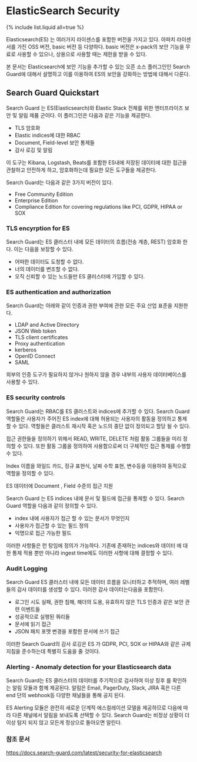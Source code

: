 # ElasticSearch Security

{% include list.liquid all=true %}



Elasticsearch(ES) 는 여러가지 라이센스를 포함한 버전을 가지고 있다. 아파치 라이센서를 가진 OSS 버전, basic 버전 등 다양하다. basic 버전은 x-pack의 보안 기능을 무료로 사용할 수 있으나, 상용으로 사용할 때는 제한을 받을 수 있다. 

본 문서는 Elasticsearch에 보안 기능을 추가할 수 있는 오픈 소스 플러그인인 Search Guard에 대해서 설명하고 이를 이용하여 ES의 보안을 강화하는 방법에 대해서 다룬다. 



## Search Guard Quickstart

Search Guard 는 ES(Elasticsearch)와  Elastic Stack 전체를 위한 엔터프라이즈 보안 및 알림 제품 군이다. 이 플러그인은 다음과 같은 기능을 제공한다. 

- TLS 암호화
- Elastic indices에 대한 RBAC
- Document, Field-level 보안 통제들 
- 감사 로깅 및 알림 

이 도구는 Kibana, Logstash, Beats를 포함한 ES내에 저장된 데이터에 대한 접근을 관찰하고 안전하게 하고, 암호화하는데 필요한 모든 도구들을 제공한다. 

Search Guard는 다음과 같은 3가지 버전이 있다. 

- Free Community Edition
- Enterprise Edition
- Compliance Edition for covering regulations like PCI, GDPR, HIPAA or SOX

### TLS encyrption for ES

Search Guard는 ES 클러스터 내에 모든 데이터의 흐름(전송 계층, REST) 암호화 한다. 이는 다음을 보장할  수 있다. 

-  어떠한 데이터도 도청할 수 없다. 
- 너의 데이터를 변조할 수 없다. 
- 오직 신뢰할 수 있는 노드들만 ES 클러스터에 가입할 수 있다. 



### ES authentication and authorization

Search Guard는 아래와 같이 인증과 권한 부여에 관한 모든 주요 산업 표준을 지원한다. 

- LDAP and Active Directory
- JSON Web token
- TLS client certificates
- Proxy authentication
- kerberos
- OpenID Connect
- SAML

외부의 인증 도구가 필요하지 않거나 원하지 않을 경우 내부의 사용자 데이터베이스를 사용할 수 있다. 

### ES security controls

Search Guard는 RBAC를 ES 클러스트와 indices에 추가할 수 있다. Search Guard 역할들은 사용자가 주어진 ES index에 대해 허용되는 사용자의 활동을 정의하고 통제할 수 있다. 역할들은 클러스트 재시작 혹은 노드의 중단 없이 정의되고 할당 될 수 있다. 

접근 권한들을 정의하기 위해서 READ, WRITE, DELETE 처럼 활동 그룹들을 미리 정의할 수 있다. 또한 활동 그룹을 정의하여 사용함으로써 더 구체적인 접근 통제를 수행할 수 있다. 

Index 이름을 와일드 카드, 정규 표현식, 날짜 수학 표현, 변수등을 이용하여 동적으로 역할을 정의할 수 있다. 



ES 데이터에 Document , Field 수준의 접근 지원

Search Guard 는 ES indices 내에 문서 및 필드에 접근을 통제할 수 있다.  Search Guard 역할을 다음과 같이 정의할 수 있다. 

- index 내에 사용자가 접근 할 수 있는 문서가 무엇인지
- 사용자가 접근할 수 있는 필드 정의
- 익명으로 접근 가능한 필드 

이러한 사항들은 런 탕임에 정의가 가능하다. 기존에 존재하는 indices와 데이터 에 대한 통제 적용 뿐만 아니라 ingest time에도 이러한 사항에 대해 결정할 수 있다. 



### Audit Logging

Search Guard ES 클러스터 내에 모든 데이터 흐름을 모니터하고 추적하며, 여러 레벨들의 감사 데이터를 생성할 수 있다. 이러한 감사 데이터는다음을 포함한다. 

- 로그인 시도 실패, 권한 침해, 해더의 도용, 유효하지 않은 TLS 인증과 같은 보안 관련 이벤트들 
- 성공적으로 실행된 쿼리들
- 문서에 읽기 접근 
- JSON 패치 포맷 변경을 포함한 문서에 쓰기 접근

이러한 Search Guard의 감사 로깅은 ES 가 GDPR, PCI, SOX or HIPAA와 같은 규제 지침을 준수하는데 특별히 도움을 줄 것이다. 



### Alerting - Anomaly detection for your Elasticsearch data

Search Guard는 ES 클러스터의 데이터를 주기적으로 검사하여 이상 징후 를 확인하는 알림 모듈과 함께 제공된다. 알림은 Email, PagerDuty, Slack, JIRA 혹은 다른 end 단의 webhook등 다양한 채널들을 통해 공지 된다. 

ES Alerting 모듈은 완전히 새로운 단계적 에스컬레이션 모델을 제공하므로 다음에 따라 다른 채널에서 알림을 보내도록 선택할 수 있다.  Search Guard는 비정상 상황이 더이상 탐지 되지 않고 모든게 정상으로 돌아오면 알린다. 





### 참조 문서

https://docs.search-guard.com/latest/security-for-elasticsearch
